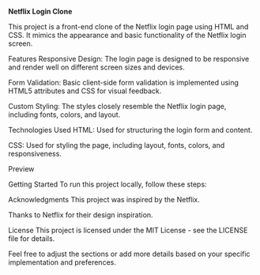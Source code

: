 **Netflix Login Clone**

This project is a front-end clone of the Netflix login page using HTML and CSS. It mimics the appearance and basic functionality of the Netflix login screen.

Features
Responsive Design: The login page is designed to be responsive and render well on different screen sizes and devices.

Form Validation: Basic client-side form validation is implemented using HTML5 attributes and CSS for visual feedback.

Custom Styling: The styles closely resemble the Netflix login page, including fonts, colors, and layout.

Technologies Used
HTML: Used for structuring the login form and content.

CSS: Used for styling the page, including layout, fonts, colors, and responsiveness.

Preview

Getting Started
To run this project locally, follow these steps:



Acknowledgments
This project was inspired by the Netflix.

Thanks to Netflix for their design inspiration.

License
This project is licensed under the MIT License - see the LICENSE file for details.

Feel free to adjust the sections or add more details based on your specific implementation and preferences.

